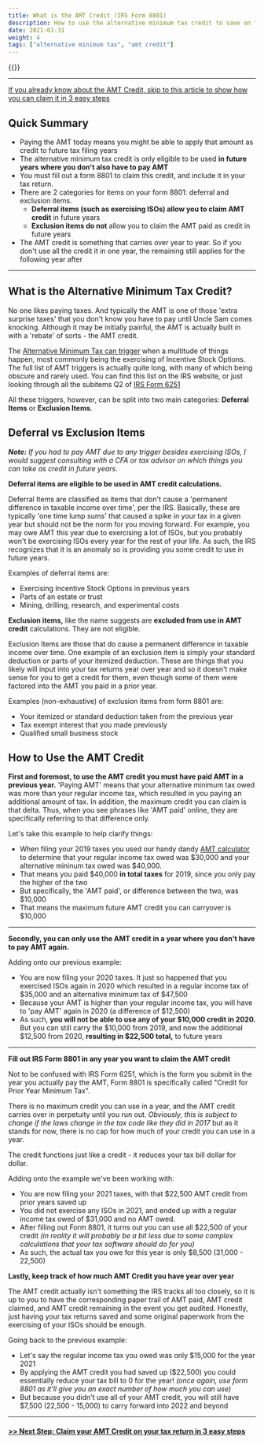 ```yaml
---
title: What is the AMT Credit (IRS Form 8801)
description: How to use the alternative minimum tax credit to save on future tax returns
date: 2021-01-31
weight: 4
tags: ["alternative minimum tax", "amt credit"]
---
```

{{<disclaimer>}}

------------------

<a href="/articles/how_to_claim_amt_credit" class="next_up_link"> If you already know about the AMT Credit, skip to this article to show how you can claim it in 3 easy steps </h4></a>

Quick Summary
---

- Paying the AMT today means you might be able to apply that amount as credit to future tax filing years
- The alternative minimum tax credit is only eligible to be used **in future years where you don't also have to pay AMT**
- You must fill out a form 8801 to claim this credit, and include it in your tax return.
- There are 2 categories for items on your form 8801: deferral and exclusion items. 
	- **Deferral items (such as exercising ISOs) allow you to claim AMT credit** in future years 
	- **Exclusion items do not** allow you to claim the AMT paid as credit in future years
- The AMT credit is something that carries over year to year. So if you don't use all the credit it in one year, the remaining still applies for the following year after

------------------

What is the Alternative Minimum Tax Credit?
---

No one likes paying taxes. And typically the AMT is one of those 'extra surprise taxes' that you don't know you have to pay until Uncle Sam comes knocking. Although it may be initially painful, the AMT is actually built in with a 'rebate' of sorts - the AMT credit.

The [Alternative Minimum Tax can trigger](/articles/what-is-the-alternative-minimum-tax/) when a multitude of things happen, most commonly being the exercising of Incentive Stock Options. The full list of AMT triggers is actually quite long, with many of which being obscure and rarely used. You can find this list on the IRS website, or just looking through all the subitems Q2 of [IRS Form 6251](https://www.irs.gov/pub/irs-pdf/f6251.pdf)

All these triggers, however, can be split into two main categories: **Deferral Items** or **Exclusion Items**.

Deferral vs Exclusion Items
---

***Note:** If you had to pay AMT due to any trigger besides exercising ISOs, I would suggest consulting with a CFA or tax advisor on which things you can take as credit in future years.*

**Deferral items are eligible to be used in AMT credit calculations.**

Deferral Items are classified as items that don't cause a 'permanent difference in taxable income over time', per the IRS. Basically, these are typically 'one time lump sums' that caused a spike in your tax in a given year but should not be the norm for you moving forward. For example, you may owe AMT this year due to exercising a lot of ISOs, but you probably won't be exercising ISOs every year for the rest of your life. As such, the IRS recognizes that it is an anomaly so is providing you some credit to use in future years.

Examples of deferral items are:
- Exercising Incentive Stock Options in previous years
- Parts of an estate or trust
- Mining, drilling, research, and experimental costs

**Exclusion items,** like the name suggests are **excluded from use in AMT credit** calculations. They are not eligible.

Exclusion Items are those that do cause a permanent difference in taxable income over time. One example of an exclusion item is simply your standard deduction or parts of your itemized deduction. These are things that you likely will input into your tax returns year over year and so it doesn't make sense for you to get a credit for them, even though some of them were factored into the AMT you paid in a prior year.

Examples (non-exhaustive) of exclusion items from form 8801 are:
- Your itemized or standard deduction taken from the previous year
- Tax exempt interest that you made previously
- Qualified small business stock

How to Use the AMT Credit
---

**First and foremost, to use the AMT credit you must have paid AMT in a previous year.** 'Paying AMT' means that your alternative minimum tax owed was more than your regular income tax, which resulted in you paying an additional amount of tax. In addition, the maximum credit you can claim is that delta. Thus, when you see phrases like 'AMT paid' online, they are specifically referring to that difference only.

Let's take this example to help clarify things:
- When filing your 2019 taxes you used our handy dandy [AMT calculator](/amt-calculator/) to determine that your regular income tax owed was $30,000 and your alternative mininum tax owed was $40,000.
- That means you paid $40,000 **in total taxes** for 2019, since you only pay the higher of the two
- But specifically, the 'AMT paid', or difference between the two, was $10,000
- That means the maximum future AMT credit you can carryover is $10,000

------------------

**Secondly, you can only use the AMT credit in a year where you don't have to pay AMT again.**

Adding onto our previous example:
- You are now filing your 2020 taxes. It just so happened that you exercised ISOs again in 2020 which resulted in a regular income tax of $35,000 and an alternative minimum tax of $47,500
- Because your AMT is higher than your regular income tax, you will have to 'pay AMT' again in 2020 (a difference of $12,500)
- As such, **you will not be able to use any of your $10,000 credit in 2020.** But you can still carry the $10,000 from 2019, and now the additional $12,500 from 2020, **resulting in $22,500 total,** to future years

------------------

**Fill out IRS Form 8801 in any year you want to claim the AMT credit**

Not to be confused with IRS Form 6251, which is the form you submit in the year you actually pay the AMT, Form 8801 is specifically called "Credit for Prior Year Minimum Tax".

There is no maximum credit you can use in a year, and the AMT credit carries over in perpetuity until you run out. *Obviously, this is subject to change if the laws change in the tax code like they did in 2017* but as it stands for now, there is no cap for how much of your credit you can use in a year. 

The credit functions just like a credit - it reduces your tax bill dollar for dollar.

Adding onto the example we've been working with:
- You are now filing your 2021 taxes, with that $22,500 AMT credit from prior years saved up
- You did not exercise any ISOs in 2021, and ended up with a regular income tax owed of $31,000 and no AMT owed.
- After filling out Form 8801, it turns out you can use all $22,500 of your credit *(in reality it will probably be a bit less due to some complex calculations that your tax software should do for you)*
- As such, the actual tax you owe for this year is only $8,500 (31,000 - 22,500)

**Lastly, keep track of how much AMT Credit you have year over year**

The AMT credit actually isn't something the IRS tracks all too closely, so it is up to you to have the corresponding paper trail of AMT paid, AMT credit claimed, and AMT credit remaining in the event you get audited. Honestly, just having your tax returns saved and some original paperwork from the exercising of your ISOs should be enough.

Going back to the previous example:
- Let's say the regular income tax you owed was only $15,000 for the year 2021
- By applying the AMT credit you had saved up ($22,500) you could essentially reduce your tax bill to 0 for the year! *(once again, use form 8801 as it'll give you an exact number of how much you can use)*
- But because you didn't use all of your AMT credit, you will still have $7,500 (22,500 - 15,000) to carry forward into 2022 and beyond

------------------

<a href="/articles/how_to_claim_amt_credit" class="next_up_link"><h4> >> Next Step: Claim your AMT Credit on your tax return in 3 easy steps</h4></a>

